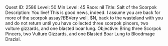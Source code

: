 Quest ID: 2586
Level: 50
Min Level: 45
Race: nil
Title: Salt of the Scorpok
Description: You live! This is good news, indeed. I assume you are back for more of the scorpok assay?$B$BVery well, $N, back to the wasteland with you and do not return until you have collected three scorpok pincers, two vulture gizzards, and one blasted boar lung.
Objective: Bring three Scorpok Pincers, two Vulture Gizzards, and one Blasted Boar Lung to Bloodmage Drazial.
